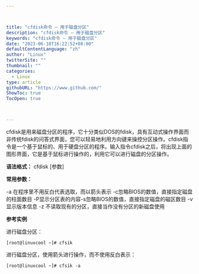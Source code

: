 ```yaml
---



title: "cfdisk命令 – 用于磁盘分区"
description: "cfdisk命令 – 用于磁盘分区"
keywords: "cfdisk命令 – 用于磁盘分区"
date: "2023-06-18T16:22:52+08:00"
defaultContentLanguage: "zh"
author: "Linux"
twitterSite: ""
thumbnail: ""
categories:
  - Linux
type: article
githubURL: "https://www.github.com/"
ShowToc: true
TocOpen: true



---
```


cfdisk是用来磁盘分区的程序，它十分类似DOS的fdisk，具有互动式操作界面而非传统fdisk的问答式界面，您可以轻易地利用方向键来操控分区操作。cfdisk指令是一个基于鼠标的、用于硬盘分区的程序。输入指令cfdisk之后，将出现上面的图形界面，它是基于鼠标进行操作的，利用它可以进行磁盘的分区操作。

**语法格式：** cfdisk [参数]

**常用参数：**

-a 在程序里不用反白代表选取，而以箭头表示 -c忽略BIOS的数值，直接指定磁盘的柱面数目 -P显示分区表的内容-s忽略BIOS的数值，直接指定磁盘的磁区数目 -v 显示版本信息 -z 不读取现有的分区，直接当作没有分区的新磁盘使用

**参考实例**

进行磁盘分区：

```
[root@linuxcool ~]# cfsik
```

进行磁盘分区，使用箭头进行操作，而不使用反白表示：

```
[root@linuxcool ~]# cfsik -a
```